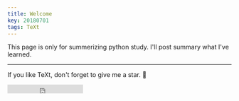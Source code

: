 ```yaml
---
title: Welcome
key: 20180701
tags: TeXt
---
```


This page is only for summerizing python study.
I'll post summary what I've learned.




<!--more-->

---

If you like TeXt, don't forget to give me a star. :star2:

<iframe src="https://ghbtns.com/github-btn.html?user=kitian616&repo=jekyll-TeXt-theme&type=star&count=true" frameborder="0" scrolling="0" width="170px" height="20px"></iframe>
